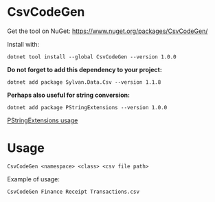 # CsvCodeGen

Get the tool on NuGet:
https://www.nuget.org/packages/CsvCodeGen/

Install with:
```
dotnet tool install --global CsvCodeGen --version 1.0.0
```

**Do not forget to add this dependency to your project:**
```
dotnet add package Sylvan.Data.Csv --version 1.1.8
```

**Perhaps also useful for string conversion:**
```
dotnet add package PStringExtensions --version 1.0.0
```
[PStringExtensions usage](https://github.com/StrajnarFilip/PString)

# Usage

```
CsvCodeGen <namespace> <class> <csv file path>
```
Example of usage:
```
CsvCodeGen Finance Receipt Transactions.csv
```
